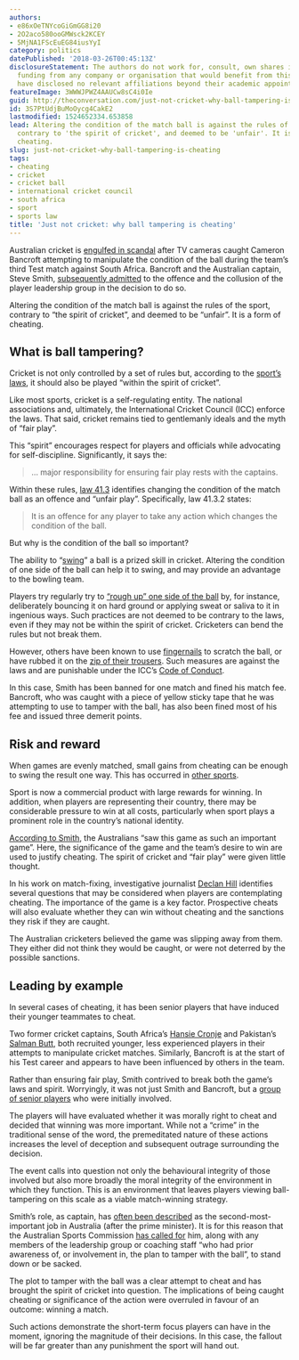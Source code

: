 ```yaml
---
authors:
- e86xOeTNYcoGiGmGG8i20
- 2O2aco580ooGMWsck2KCEY
- 5MjNA1FScEuEG84iusYyI
category: politics
datePublished: '2018-03-26T00:45:13Z'
disclosureStatement: The authors do not work for, consult, own shares in or receive
  funding from any company or organisation that would benefit from this article, and
  have disclosed no relevant affiliations beyond their academic appointment.
featureImage: 3WWWJPWZ4AAUCw8sC4i0Ie
guid: http://theconversation.com/just-not-cricket-why-ball-tampering-is-cheating-93935
id: 3S7PtUdjBuMoOycg4CakE2
lastmodified: 1524652334.653858
lead: Altering the condition of the match ball is against the rules of the sport,
  contrary to 'the spirit of cricket', and deemed to be 'unfair'. It is a form of
  cheating.
slug: just-not-cricket-why-ball-tampering-is-cheating
tags:
- cheating
- cricket
- cricket ball
- international cricket council
- south africa
- sport
- sports law
title: 'Just not cricket: why ball tampering is cheating'
---
```

Australian cricket is [engulfed in scandal](http://www.abc.net.au/news/2018-03-26/steve-smith-cameron-bancroft-struggling-in-ball-tampering-affair/9586056) after TV cameras caught Cameron Bancroft attempting to manipulate the condition of the ball during the team’s third Test match against South Africa. Bancroft and the Australian captain, Steve Smith, [subsequently admitted](http://www.abc.net.au/news/2018-03-25/steve-smith-wont-resign-australia-confesses-to-ball-tampering/9584476) to the offence and the collusion of the player leadership group in the decision to do so. 

Altering the condition of the match ball is against the rules of the sport, contrary to “the spirit of cricket”, and deemed to be “unfair”. It is a form of cheating.

## What is ball tampering?

Cricket is not only controlled by a set of rules but, according to the [sport’s laws](http://mrdca.nsw.cricket.com.au/files/2955/files/MCC_Laws_of_Cricket_2017_Code.pdf), it should also be played “within the spirit of cricket”. 

Like most sports, cricket is a self-regulating entity. The national associations and, ultimately, the International Cricket Council (ICC) enforce the laws. That said, cricket remains tied to gentlemanly ideals and the myth of “fair play”.

This “spirit” encourages respect for players and officials while advocating for self-discipline. Significantly, it says the:

> … major responsibility for ensuring fair play rests with the captains.

Within these rules, [law 41.3](https://www.lords.org/mcc/laws-of-cricket/laws/law-41-unfair-play/) identifies changing the condition of the match ball as an offence and “unfair play”. Specifically, law 41.3.2 states:

> It is an offence for any player to take any action which changes the condition of the ball.

But why is the condition of the ball so important? 

The ability to “[swing](http://www.espncricinfo.com/magazine/content/story/258645.html)” a ball is a prized skill in cricket. Altering the condition of one side of the ball can help it to swing, and may provide an advantage to the bowling team.


Players try regularly try to [“rough up” one side of the ball](https://www.economist.com/blogs/economist-explains/2013/10/economist-explains-21) by, for instance, deliberately bouncing it on hard ground or applying sweat or saliva to it in ingenious ways. Such practices are not deemed to be contrary to the laws, even if they may not be within the spirit of cricket. Cricketers can bend the rules but not break them.

However, others have been known to use [fingernails](https://www.telegraph.co.uk/cricket/2017/12/29/england-react-angrily-ball-tampering-allegations/) to scratch the ball, or have rubbed it on the [zip of their trousers](http://www.bbc.com/sport/cricket/24682635). Such measures are against the laws and are punishable under the ICC’s [Code of Conduct](http://www.auscricket.com.au/media/639356/icc-code-of-conduct.pdf).

In this case, Smith has been banned for one match and fined his match fee. Bancroft, who was caught with a piece of yellow sticky tape that he was attempting to use to tamper with the ball, has also been fined most of his fee and issued three demerit points.

> [](https://twitter.com/DaleSteyn62/status/977529080768843777)

## Risk and reward

When games are evenly matched, small gains from cheating can be enough to swing the result one way. This has occurred in [other sports](https://www.independent.co.uk/news/science/performance-enhancing-drug-epo-lance-armstrong-tour-de-france-seven-titles-not-work-study-a7816181.html).

Sport is now a commercial product with large rewards for winning. In addition, when players are representing their country, there may be considerable pressure to win at all costs, particularly when sport plays a prominent role in the country’s national identity.

[According to Smith](https://www.telegraph.co.uk/cricket/2018/03/24/australias-cameron-bancroft-caught-ball-tampering-controversy/), the Australians “saw this game as such an important game”. Here, the significance of the game and the team’s desire to win are used to justify cheating. The spirit of cricket and “fair play” were given little thought.

In his work on match-fixing, investigative journalist [Declan Hill](http://declanhill.com/works/academic/) identifies several questions that may be considered when players are contemplating cheating. The importance of the game is a key factor. Prospective cheats will also evaluate whether they can win without cheating and the sanctions they risk if they are caught. 

The Australian cricketers believed the game was slipping away from them. They either did not think they would be caught, or were not deterred by the possible sanctions. 

## Leading by example

In several cases of cheating, it has been senior players that have induced their younger teammates to cheat. 

Two former cricket captains, South Africa’s [Hansie Cronje](http://www.espncricinfo.com/ci/content/story/654219.html) and Pakistan’s [Salman Butt](https://www.theguardian.com/sport/2015/feb/18/salman-butt-pakistan-spot-fixing-role), both recruited younger, less experienced players in their attempts to manipulate cricket matches. Similarly, Bancroft is at the start of his Test career and appears to have been influenced by others in the team. 

Rather than ensuring fair play, Smith contrived to break both the game’s laws and spirit. Worryingly, it was not just Smith and Bancroft, but a [group of senior players](http://www.abc.net.au/news/2018-03-25/the-leadership-group-knew-about-it/9584500) who were initially involved.

The players will have evaluated whether it was morally right to cheat and decided that winning was more important. While not a “crime” in the traditional sense of the word, the premeditated nature of these actions increases the level of deception and subsequent outrage surrounding the decision.

The event calls into question not only the behavioural integrity of those involved but also more broadly the moral integrity of the environment in which they function. This is an environment that leaves players viewing ball-tampering on this scale as a viable match-winning strategy. 

Smith’s role, as captain, has [often been described](http://zeenews.india.com/sports/cricket/australia-captain-is-second-most-important-after-pm-darren-lehmann_1540956.html) as the second-most-important job in Australia (after the prime minister). It is for this reason that the Australian Sports Commission [has called for](https://www.ausport.gov.au/news/asc_news/story_668717_asc_statement_on_australian_cricket) him, along with any members of the leadership group or coaching staff “who had prior awareness of, or involvement in, the plan to tamper with the ball”, to stand down or be sacked. 

The plot to tamper with the ball was a clear attempt to cheat and has brought the spirit of cricket into question. The implications of being caught cheating or significance of the action were overruled in favour of an outcome: winning a match. 

Such actions demonstrate the short-term focus players can have in the moment, ignoring the magnitude of their decisions. In this case, the fallout will be far greater than any punishment the sport will hand out.